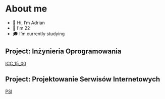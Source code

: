 # About me
- 👋 Hi, I’m Adrian
- 🎂 I'm 22
- 🎓 I’m currently studying

## Project: Inżynieria Oprogramowania
[ICC_15_00](https://github.com/Vex0on/ICC_15_00)

## Project: Projektowanie Serwisów Internetowych
[PSI](https://github.com/SzWielgosz/PSI)
